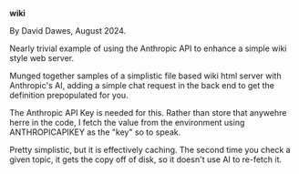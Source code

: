 **wiki**

By David Dawes, August 2024.

Nearly trivial example of using the Anthropic API to enhance a simple wiki style web server.

Munged together samples of a simplistic file based wiki html server with Anthropic's AI, adding a simple chat request in the back end to get the definition prepopulated for you. 

The Anthropic API Key is needed for this. Rather than store  that anywehre herre in the code, I fetch the value from the environment using ANTHROPICAPIKEY as the "key" so to speak.

Pretty simplistic, but it is effectively caching. The second time you check a given topic, it gets the copy off of disk, so it doesn't use AI to re-fetch it.
